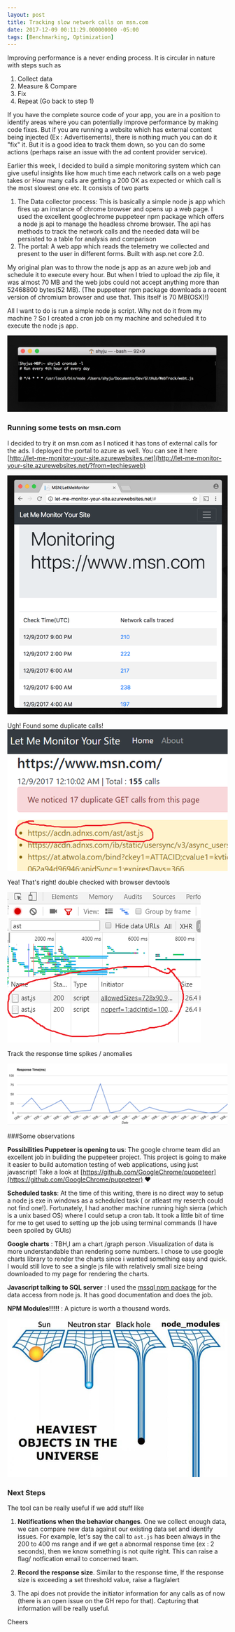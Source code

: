 ```yaml
---
layout: post
title: Tracking slow network calls on msn.com   
date: 2017-12-09 00:11:29.000000000 -05:00 
tags: [Benchmarking, Optimization]
---
```


 Improving performance is a never ending process. It is circular in nature with steps such as

1. Collect data
2. Measure & Compare
3. Fix
4. Repeat (Go back to step 1)

If you have the complete source code of your app, you are in  a position to  identify areas where you can potentially improve performance by making code fixes. But if you are running a website which has external content being injected (Ex : Advertisements), there is nothing much you can do it "fix" it. But it is a good idea to track them down, so you can do some actions (perhaps raise an issue with the ad content provider service).

Earlier this week, I decided to build a simple monitoring system which can give useful insights like how much time each network calls on a web page takes or How many calls are getting a 200 OK as expected or which call is the most slowest one etc.  It consists of two parts

1.	The Data collector process: This is basically a simple node js app which fires up an instance of chrome browser and opens up a web page. I used the excellent googlechrome puppeteer npm package which offers a node js api to manage the headless chrome browser.  The api has methods to track the network calls and the needed data will be persisted to a table for analysis and comparison
2.	The portal: A web app which reads the telemetry we collected and present to the user in different forms. Built with asp.net core 2.0.


My original plan was to throw the node js app as an azure web job and schedule it to execute every hour. But when I tried to upload the zip file, it was almost 70 MB and the web jobs could not accept anything more than 52468800 bytes(52 MB). (The puppeteer npm package downloads a recent version of chromium browser and use that. This itself is 70 MB(OSX)!)


All I want to do is run a simple node js script. Why not do it from my machine   ?  So I created a cron job on my machine and scheduled it to execute the node js app.

![Let me monitor your site][5]

[5]: /assets/let-me-monitor-cronjob-screenshot.png


### Running some tests on msn.com

I decided to try it on msn.com as I noticed it has tons of external calls for the ads. I deployed the portal to azure as well. You can see it here [http://let-me-monitor-your-site.azurewebsites.net](http://let-me-monitor-your-site.azurewebsites.net/?from=techiesweb)

![Let me monitor your site][1]

[1]: /assets/let-me-monitor-your-site.png

Ugh! Found some duplicate calls!
![Let me monitor your site][2]

[2]: /assets/let-me-monitor-msn-dupicate-calls.png

Yea! That's right! double checked with browser devtools

![Let me monitor your site][3]

[3]: /assets/duplicate-calls-on-msn.png

Track the response time spikes / anomalies 


![Let me monitor your site][4]

[4]: /assets/let-me-monitor-response-time-graph.png


###Some observations

**Possibilities Puppeteer is opening to us**:  The google chrome team did an excellent job in building the puppeteer project. This project is going to make it easier to build automation testing of web applications, using just javascript! Take a look at [https://github.com/GoogleChrome/puppeteer](https://github.com/GoogleChrome/puppeteer) ❤️

**Scheduled tasks**: At the time of this writing, there is no direct way to setup a node js exe in windows as a scheduled task ( or atleast my reserch could not find one!). Fortunately, I had another machine running high sierra (which is a unix based OS) where I could setup a cron tab. It took a little bit of time for me to get used to setting up the job using terminal commands (I have been spoiled by GUIs)

**Google charts** : TBH,I am a chart /graph person .Visualization of data is more understandable than rendering some numbers. I chose to use google charts library to render the charts since i wanted something easy and quick. I would still love to see a single js file with relatively small size being downloaded to my page for rendering the charts.

**Javascript talking to SQL server** : I used the [mssql npm package](https://github.com/patriksimek/node-mssql) for the data access from node js. It has good documentation and does the job.


**NPM Modules!!!!!** : A picture is worth a thousand words.

![Let me monitor your site][6]

[6]: /assets/node-modules-deep.jpg









### Next Steps


The tool can be really useful if we add stuff like

1. **Notifications when the behavior changes**. One we collect enough data, we can compare new data against our existing data set and identify issues. For example, let's say the call to `ast.js` has been always in the 200 to 400 ms range and if we get a abnormal response time (ex : 2 seconds), then we know something is not quite right. This can raise a flag/ notfication email to concerned team.

2. **Record the response size**. Similar to the response time, If the response size is exceeding  a set threshold value, raise a flag/alert
3. The api does not provide the initiator information for any calls as of now (there is an open issue on the GH repo for that). Capturing that information will be really useful.




Cheers


